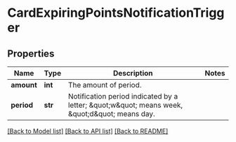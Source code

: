 # CardExpiringPointsNotificationTrigger

## Properties
Name | Type | Description | Notes
------------ | ------------- | ------------- | -------------
**amount** | **int** | The amount of period. | 
**period** | **str** | Notification period indicated by a letter; \&quot;w\&quot; means week, \&quot;d\&quot; means day. | 

[[Back to Model list]](../README.md#documentation-for-models) [[Back to API list]](../README.md#documentation-for-api-endpoints) [[Back to README]](../README.md)


